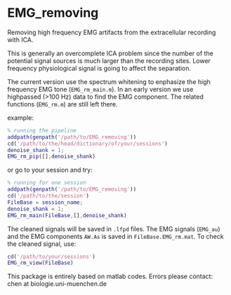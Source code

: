 # EMG_removing
Removing high frequency EMG artifacts from the extracellular recording with ICA.

This is generally an overcomplete ICA problem since the number of the potential signal sources is much larger than the recording sites. Lower frequency physiological signal is going to affect the separation.

The current version use the spectrum whitening to enphasize the high frequency EMG tone (`EMG_rm_main.m`).
In an early version we use highpassed (>100 Hz) data to find the EMG component. The related functions (`ÈMG_rm.m`) are still left there.

example:

```matlab
% running the pipeline
addpath(genpath('/path/to/EMG_removing'))
cd('/path/to/the/head/dictionary/of/your/sessions')
denoise_shank = 1;
EMG_rm_pip([],denoise_shank)
```

or go to your session and try:

```matlab
% running for one session
addpath(genpath('/path/to/EMG_removing'))
cd('/path/to/the/session')
FileBase = session_name;
denoise_shank = 1;
EMG_rm_main(FileBase,[],denoise_shank)
```

The cleaned signals will be saved in `.lfpd` files. The EMG signals (`EMG_au`) and the EMG components `AW.As` is saved in `FileBase.EMG_rm.mat`. To check the cleaned signal, use:

```matlab
cd('/path/to/your/sessions')
EMG_rm_view(FileBase)
```

This package is entirely based on matlab codes. Errors please contact: chen at biologie.uni-muenchen.de
